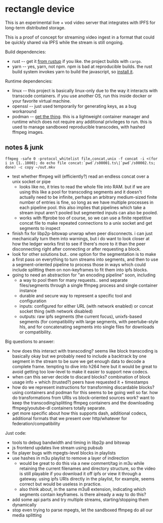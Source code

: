 rectangle device
================

This is an experimental live + vod video server that integrates with IPFS for long-term distributed storage.

This is a proof of concept for streaming video ingest in a format that could be quickly shared via IPFS while the stream is still ongoing.

Build dependencies:
- rust -- get it [from rustup](https://rustup.rs/) if you like. the project builds with `cargo`.
- yarn -- yes, yarn, not npm. npm is bad at reproducible builds. the rust build system invokes yarn to build the javascript, so [install it](https://yarnpkg.com/).

Runtime dependencies:
- linux -- this project is basically linux-only due to the way it interacts
  with transcode containers. if you use another OS, run this inside docker or your favorite virtual machine.
- openssl -- just used temporarily for generating keys, as a bug workaround
- podman -- [get the thing](https://podman.io/getting-started/installation). this is a lightweight container manager and runtime which does not require any additional privileges to run. this is used to manage sandboxed reproducible transcodes, with hashed ffmpeg images.


notes & junk
------------

```
ffmpeg -safe 0 -protocol_whitelist file,concat,unix -f concat -i <(for i in {1..1000}; do echo file concat:`pwd`/s00001.ts\|`pwd`/s00002.ts; done) -c copy ~/out.mkv
```

- test whether ffmpeg will (efficiently?) read an endless concat over a unix socket or pipe
  - looks like no, it tries to read the whole file into RAM. but if we are using this like a pool for transcoding segments and it doesn't actually need to be infinite, perhaps an arbitrary medium-sized finite number of entries is fine, so long as we have multiple processes in each pipeline pool. this also implies that pipelines which take a stream input aren't pooled but segmented inputs can also be pooled.
  - works with ffprobe too of course, so we can use a finite repetitive concat file to make repeated connections to a unix socket and get segments to inspect
- finish fix for libp2p-bitswap unwrap when peer disconnects. i can just mechanically turn them into warnings, but i do want to look closer at how the ledger works first to see if there's more to it than the peer disconnecting right after connecting or after requesting a block.
- look for other solutions but.. one option for the segmentation is to make a first pass on everything to turn streams into segments, and then to use a segment-oriented pipeline to process those in ways which could include splitting them on non-keyframes to fit them into ipfs blocks.
- going to need an abstraction for "an encoding pipeline" soon, including
  - a way to pool them for many requests.. send separate files/segments through a single ffmpeg process and single container instance
  - durable and secure way to represent a specific tool and configuration
  - inputs: configured for either URL (with network enabled) or concat socket thing (with network disabled)
  - outputs: raw ipfs segments (the current focus), unixfs-based segments (for compatibility with large segments, with peertube-style hls, and for concatenating segments into single files for downloads or compatibility. 

Big questions to answer:
- how does this interact with transcoding? seems like block transcoding is basically okay but we probably need to include a backtrack by one segment in the stream to be sure we get enough data to decode a complete frame. tempting to dive into h264 here but it would be great to avoid getting too low-level to make it easier to support new codecs.
- when can this server decide to discard blocks? combination of block usage info + which (trusted?) peers have requested it + timestamps
- how do we represent instructions for transforming discardable blocks? using containers and podman for this seems to be going well so far. how do transformations from URIs vs block-oriented sources work? want to keep the transcoding/splitting ffmpeg containers and the downloading ffmpeg/youtube-dl containers totally separate.
- get more specific about how this supports dash, additional codecs, additional formats that we present over http/whatever for federation/compatibility

Just code:
- tools to debug bandwidth and timing in libp2p and bitswap
- js frontend updates live stream using pubsub
- fix player bugs with mpegts-level blocks in playlists
- use hashes in m3u playlist to remove a layer of indirection
  - would be great to do this via a new comment/tag in m3u while retaining the current filenames and directory structure, so the video is still playable if you download it off ipfs or view it through a gateway. using ipfs URIs directly in the playlist, for example, seems correct but would be useless in practice.
  - also think about, in the same m3u8 extension, indicating which segments contain keyframes. is there already a way to do this?
- add some api parts and try multiple streams, starting/stopping them dynamically
- stop even trying to parse mpegts, let the sandboxed ffmpeg do all our media splitting

